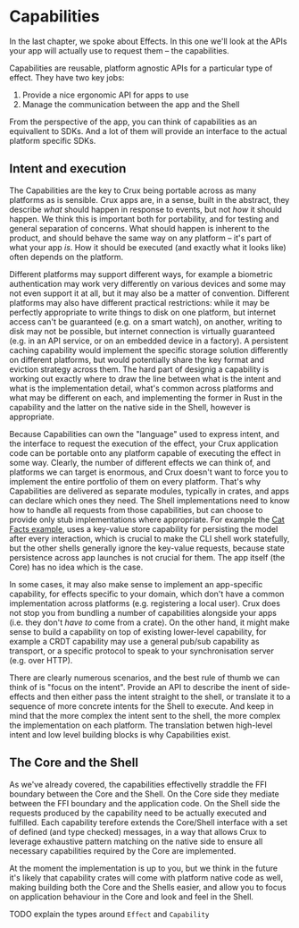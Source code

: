 # Capabilities

In the last chapter, we spoke about Effects. In this one we'll look at the APIs your app will actually use to request them – the capabilities.

Capabilities are reusable, platform agnostic APIs for a particular type of effect. They have two key jobs:

1. Provide a nice ergonomic API for apps to use
2. Manage the communication between the app and the Shell

From the perspective of the app, you can think of capabilities as an equivallent to SDKs. And a lot of them will provide an interface to the actual platform specific SDKs.

## Intent and execution

The Capabilities are the key to Crux being portable across as many platforms as is sensible. Crux apps are, in a sense, built in the abstract, they describe _what_ should happen in response to events, but not _how_ it should happen. We think this is important both for portability, and for testing and general separation of concerns. What should happen is inherent to the product, and should behave the same way on any platform – it's part of what your app _is_. How it should be executed (and exactly what it looks like) often depends on the platform.

Different platforms may support different ways, for example a biometric authentication may work very differently on various devices and some may not even support it at all, but it may also be a matter of convention. Different platforms may also have different practical restrictions: while it may be perfectly appropriate to write things to disk on one platform, but internet access can't be guaranteed (e.g. on a smart watch), on another, writing to disk may not be possible, but internet connection is virtually guaranteed (e.g. in an API service, or on an embedded device in a factory). A persistent caching capability would implement the specific storage solution differently on different platforms, but would potentially share the key format and eviction strategy across them. The hard part of designig a capability is working out exactly where to draw the line between what is the intent and what is the implementation detail, what's common across platforms and what may be different on each, and implementing the former in Rust in the capability and the latter on the native side in the Shell, however is appropriate.

Because Capabilities can own the "language" used to express intent, and the interface to request the execution of the effect, your Crux application code can be portable onto any platform capable of executing the effect in some way. Clearly, the number of different effects we can think of, and platforms we can target is enormous, and Crux doesn't want to force you to implement the entire portfolio of them on every platform. That's why Capabilities are delivered as separate modules, typically in crates, and apps can declare which ones they need. The Shell implementations need to know how to handle all requests from those capabilities, but can choose to provide only stub implementations where appropriate. For example the [Cat Facts example](https://github.com/redbadger/crux/tree/master/examples/cat_facts), uses a key-value store capability for persisting the model after every interaction, which is crucial to make the CLI shell work statefully, but the other shells generally ignore the key-value requests, because state persistence across app launches is not crucial for them. The app itself (the Core) has no idea which is the case.

In some cases, it may also make sense to implement an app-specific capability, for effects specific to your domain, which don't have a common implementation across platforms (e.g. registering a local user). Crux does not stop you from bundling a number of capabilities alongside your apps (i.e. they don't _have to_ come from a crate). On the other hand, it might make sense to build a capability on top of existing lower-level capability, for example a CRDT capability may use a general pub/sub capability as transport, or a specific protocol to speak to your synchronisation server (e.g. over HTTP).

There are clearly numerous scenarios, and the best rule of thumb we can think of is "focus on the intent". Provide an API to describe the inent of side-effects and then either pass the intent straight to the shell, or translate it to a sequence of more concrete intents for the Shell to execute. And keep in mind that the more complex the intent sent to the shell, the more complex the implementation on each platform. The translation betwen high-level intent and low level building blocks is why Capabilities exist.

## The Core and the Shell

As we've already covered, the capabilities effectivelly straddle the FFI boundary between the Core and the Shell. On the Core side they mediate between the FFI boundary and the application code. On the Shell side the requests produced by the capability need to be actually executed and fulfilled. Each capability terefore extends the Core/Shell interface with a set of defined (and type checked) messages, in a way that allows Crux to leverage exhaustive pattern matching on the native side to ensure all necessary capabilities required by the Core are implemented.

At the moment the implementation is up to you, but we think in the future it's likely that capability crates will come with platform native code as well, making building both the Core and the Shells easier, and allow you to focus on application behaviour in the Core and look and feel in the Shell.

TODO explain the types around `Effect` and `Capability`
